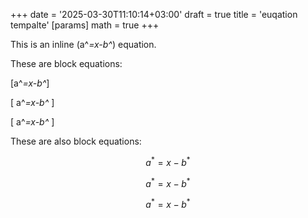 +++
date = '2025-03-30T11:10:14+03:00'
draft = true
title = 'euqation tempalte'
[params]
  math = true
+++

This is an inline \(a^*=x-b^*\) equation.

These are block equations:

\[a^*=x-b^*\]

\[ a^*=x-b^* \]

\[
a^*=x-b^*
\]

These are also block equations:

$$a^*=x-b^*$$

$$ a^*=x-b^* $$

$$
a^*=x-b^*
$$